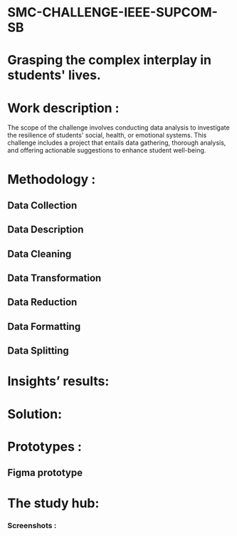 # SMC-CHALLENGE-IEEE-SUPCOM-SB
# Grasping the complex interplay in students' lives.

# Work description : 
The scope of the challenge involves conducting data analysis to investigate the resilience of students' social, health, or emotional systems. This challenge includes a project that entails data gathering, thorough analysis, and offering actionable suggestions to enhance student well-being.

# Methodology :

## Data Collection
## Data Description
## Data Cleaning
## Data Transformation
## Data Reduction
## Data Formatting
## Data Splitting


# Insights’ results:







# Solution:



# Prototypes :
## Figma prototype 
# The study hub:
### Screenshots :





